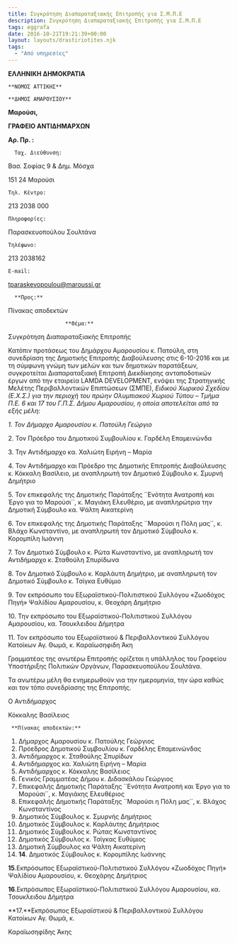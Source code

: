 ```yaml
---
title: Συγκρότηση Διαπαραταξιακής Επιτροπής για Σ.Μ.Π.Ε
description: Συγκρότηση Διαπαραταξιακής Επιτροπής για Σ.Μ.Π.Ε
tags: eggrafa
date: 2016-10-21T19:21:39+00:00
layout: layouts/drastiriotites.njk
tags:
  - "Από υπηρεσίες"
---
```


<!-- excerpt -->

**ΕΛΛΗΝΙΚΗ ΔΗΜΟΚΡΑΤΙΑ**

    **ΝΟΜΟΣ ΑΤΤΙΚΗΣ**

    **ΔΗΜΟΣ ΑΜΑΡΟΥΣΙΟΥ**

**Μαρούσι,**

**ΓΡΑΦΕΙΟ ΑΝΤΙΔΗΜΑΡΧΩΝ**

**Αρ. Πρ. :**

      Ταχ. Διεύθυνση:

Βασ. Σοφίας 9 &amp; Δημ. Μόσχα

151 24 Μαρούσι

    Τηλ. Κέντρο:

213 2038 000

    Πληροφορίες:

Παρασκευοπούλου Σουλτάνα

    Τηλέφωνο:

213 2038162

    E-mail:

tparaskevopoulou@maroussi.gr

      **Προς:**

Πίνακας αποδεκτών

                      **Θέμα:**

Συγκρότηση Διαπαραταξιακής Επιτροπής

Κατόπιν προτάσεως του Δημάρχου Αμαρουσίου κ. Πατούλη, στη συνεδρίαση της Δημοτικής Επιτροπής Διαβούλευσης στις 6-10-2016 και με τη σύμφωνη γνώμη των μελών και των δημοτικών παρατάξεων, συγκροτείται Διαπαραταξιακή Επιτροπή Διεκδίκησης ανταποδοτικών έργων από την εταιρεία LAMDA DEVELOPMENT, ενόψει της Στρατηγικής Μελέτης Περιβαλλοντικών Επιπτώσεων (ΣΜΠΕ), _Ειδικού Χωρικού Σχεδίου (Ε.Χ.Σ.) για την περιοχή του πρώην Ολυμπιακού Χωριού Τύπου – Τμήμα Π.Ε. 6 και 17 του Γ.Π.Σ. Δήμου Αμαρουσίου, η οποία αποτελείται από τα εξής μέλη:_

_1._ _Τον Δήμαρχο Αμαρουσίου κ. Πατούλη Γεώργιο_

2\. Τον Πρόεδρο του Δημοτικού Συμβουλίου κ. Γαρδέλη Επαμεινώνδα

3\. Την Αντιδήμαρχο κα. Χαλιώτη Ειρήνη – Μαρία

4\. Τον Αντιδήμαρχο και Πρόεδρο της Δημοτικής Επιτροπής Διαβούλευσης κ. Κόκκαλη Βασίλειο, με αναπληρωτή τον Δημοτικό Σύμβουλο κ. Σμυρνή Δημήτριο

5\. Τον επικεφαλής της Δημοτικής Παράταξης ΄΄Ενότητα Ανατροπή και Έργο για το Μαρούσι΄΄, κ. Μαγιάκη Ελευθέριο, με αναπληρώτρια την Δημοτική Σύμβουλο κα. Ψάλτη Αικατερίνη

6\. Τον επικεφαλής της Δημοτικής Παράταξης ΄΄Μαρούσι η Πόλη μας΄΄, κ. Βλάχο Κωνσταντίνο, με αναπληρωτή τον Δημοτικό Σύμβουλο κ. Κορομπίλη Ιωάννη

7\. Τον Δημοτικό Σύμβουλο κ. Ρώτα Κωνσταντίνο, με αναπληρωτή τον Αντιδήμαρχο κ. Σταθούλη Σπυρίδωνα

8\. Τον Δημοτικό Σύμβουλο κ. Καρλάυτη Δημήτριο, με αναπληρωτή τον Δημοτικό Σύμβουλο κ. Τσίγκα Ευθύμιο

9\. Τον εκπρόσωπο του Εξωραϊστικού-Πολιτιστικού Συλλόγου «Ζωοδόχος Πηγή» Ψαλίδίου Αμαρουσίου, κ. Θεοχάρη Δημήτριο

10\. Την εκπρόσωπο του Εξωραϊστικού-Πολιτιστικού Συλλόγου Αμαρουσίου, κα. Τσουκλειδου Δήμητρα

11\. Τον εκπρόσωπο του Εξωραϊστικού &amp; Περιβαλλοντικού Συλλόγου Κατοίκων Αγ. Θωμά, κ. Καραϊωσηφιδη Άκη

Γραμματέας της ανωτέρω Επιτροπής ορίζεται η υπάλληλος του Γραφείου Υποστήριξης Πολιτικών Οργάνων, Παρασκευοπούλου Σουλτάνα.

Τα ανωτέρω μέλη θα ενημερωθούν για την ημερομηνία, την ώρα καθώς και τον τόπο συνεδρίασης της Επιτροπής.

Ο Αντιδήμαρχος

Κόκκαλης Βασίλειος

     **Πίνακας αποδεκτών:**

1. Δήμαρχος Αμαρουσίου κ. Πατούλης Γεώργιος
2. Πρόεδρος Δημοτικού Συμβουλίου κ. Γαρδέλης Επαμεινώνδας
3. Αντιδήμαρχος κ. Σταθούλης Σπυρίδων
4. Αντιδήμαρχος κα. Χαλιώτη Ειρήνη – Μαρία
5. Αντιδήμαρχος κ. Κόκκαλης Βασίλειος
6. Γενικός Γραμματέας Δήμου κ. Διδασκάλου Γεώργιος
7. Επικεφαλής Δημοτικής Παράταξης ΄΄Ενότητα Ανατροπή και Έργο για το Μαρούσι΄΄, κ. Μαγιάκης Ελευθέριος
8. Επικεφαλής Δημοτικής Παράταξης ΄΄Μαρούσι η Πόλη μας΄΄, κ. Βλάχος Κωνσταντίνος
9. Δημοτικός Σύμβουλος κ. Σμυρνής Δημήτριος
10. Δημοτικός Σύμβουλος κ. Καρλάυτης Δημήτριος
11. Δημοτικός Σύμβουλος κ. Ρώτας Κωνσταντίνος
12. Δημοτικός Σύμβουλος κ. Τσίγκας Ευθύμιος
13. Δημοτική Σύμβουλος κα Ψάλτη Αικατερίνη
14. **14**. Δημοτικός Σύμβουλος κ. Κορομπίλης Ιωάννης

**15**.Εκπρόσωπος Εξωραϊστικού-Πολιτιστικού Συλλόγου «Ζωοδόχος Πηγή» Ψαλίδίου Αμαρουσίου, κ. Θεοχάρης Δημήτριος

**16**.Εκπρόσωπος Εξωραϊστικού-Πολιτιστικού Συλλόγου Αμαρουσίου, κα. Τσουκλειδου Δήμητρα

**17.**Εκπρόσωπος Εξωραϊστικού &amp; Περιβαλλοντικού Συλλόγου Κατοίκων Αγ. Θωμά, κ.

Καραϊωσηφίδης Άκης
